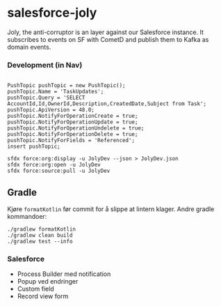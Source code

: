 # salesforce-joly
Joly, the anti-corruptor is an layer against our Salesforce instance. It subscribes to events on SF with CometD and publish them to Kafka as domain events. 


### Development (in Nav)

```

```


```
PushTopic pushTopic = new PushTopic();
pushTopic.Name = 'TaskUpdates';
pushTopic.Query = 'SELECT AccountId,Id,OwnerId,Description,CreatedDate,Subject from Task';
pushTopic.ApiVersion = 48.0;
pushTopic.NotifyForOperationCreate = true;
pushTopic.NotifyForOperationUpdate = true;
pushTopic.NotifyForOperationUndelete = true;
pushTopic.NotifyForOperationDelete = true;
pushTopic.NotifyForFields = 'Referenced';
insert pushTopic;
```

```
sfdx force:org:display -u JolyDev --json > JolyDev.json
sfdx force:org:open -u JolyDev
sfdx force:source:pull -u JolyDev
```


## Gradle
Kjøre `formatKotlin` før commit for å slippe at lintern klager. Andre gradle kommandoer:
```
./gradlew formatKotlin
./gradlew clean build
./gradlew test --info
```



### Salesforce
- Process Builder med notification
- Popup ved endringer
- Custom field
- Record view form
